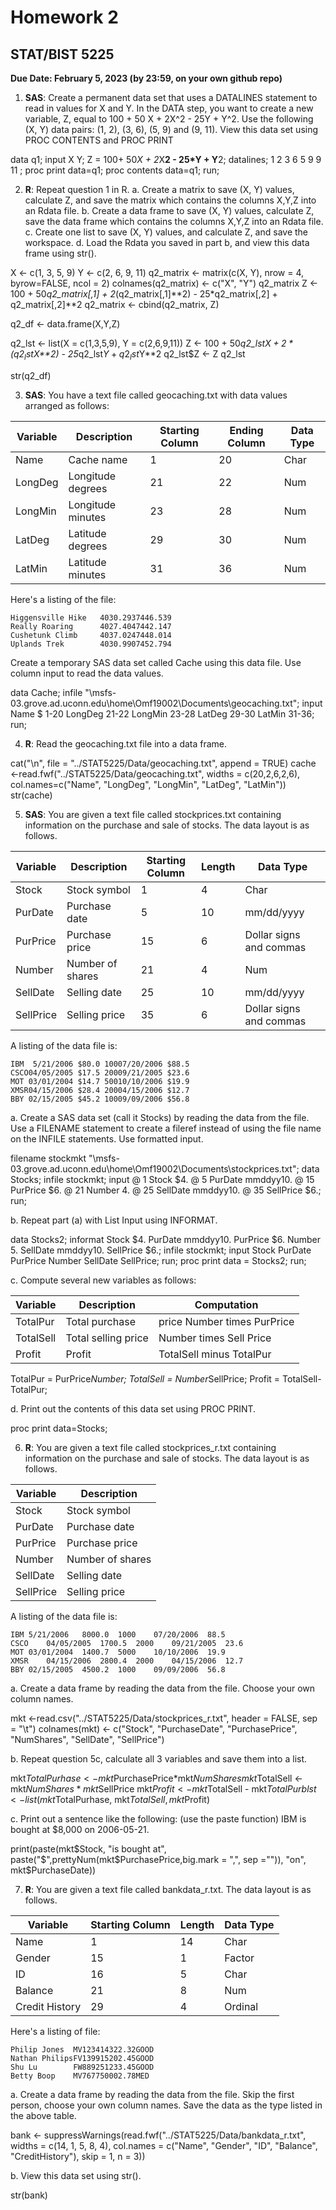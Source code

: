 # Homework 2
## STAT/BIST 5225

**Due Date: February 5, 2023 (by 23:59, on your own github repo)**


1. **SAS**: Create a permanent data set that uses a DATALINES statement to read in values for X and Y. In the DATA step, you want to create a new variable, Z, equal to 100 + 50 X + 2X^2 - 25Y + Y^2. Use the following (X, Y) data pairs: (1, 2), (3, 6), (5, 9) and (9, 11). View this data set using PROC CONTENTS and PROC PRINT


data q1;
	input X Y;
Z = 100+ 50*X + 2*X**2 - 25*Y + Y**2;
datalines;
1 2
3 6
5 9
9 11
;
proc print data=q1;
proc contents data=q1;
run;





2. **R**: Repeat question 1 in R. 
a. Create a matrix to save (X, Y) values, calculate Z, and save the matrix which contains the columns X,Y,Z into an Rdata file.
b. Create a data frame to save (X, Y) values, calculate Z, save the data frame which contains the columns X,Y,Z into an Rdata file.
c. Create one list to save (X, Y) values, and calculate Z, and save the workspace.
d. Load the Rdata you saved in part b, and view this data frame using str().



X <- c(1, 3, 5, 9)
Y <- c(2, 6, 9, 11)
q2_matrix <- matrix(c(X, Y), nrow = 4, byrow=FALSE, ncol = 2)
colnames(q2_matrix) <- c("X", "Y")
q2_matrix
Z <- 100 + 50*q2_matrix[,1] + 2*(q2_matrix[,1]**2) - 25*q2_matrix[,2] + q2_matrix[,2]**2
q2_matrix <- cbind(q2_matrix, Z)


q2_df <- data.frame(X,Y,Z)


q2_lst <- list(X = c(1,3,5,9), Y = c(2,6,9,11))
Z <- 100 + 50*q2_lst$X + 2*(q2_lst$X**2) - 25*q2_lst$Y + q2_lst$Y**2
q2_lst$Z <- Z
q2_lst

str(q2_df)




3. **SAS**: You have a text file called geocaching.txt with data values arranged as follows:

Variable |	Description |	Starting Column	| Ending Column	| Data Type
---|---|---|---|---
Name	| Cache name |	1	| 20	| Char
LongDeg	| Longitude degrees	| 21	| 22	| Num
LongMin	| Longitude minutes	| 23	| 28	| Num
LatDeg	| Latitude degrees	| 29	| 30	| Num
LatMin	| Latitude minutes	| 31	| 36	| Num


Here's a listing of the file:

```
Higgensville Hike   4030.2937446.539
Really Roaring      4027.4047442.147
Cushetunk Climb     4037.0247448.014
Uplands Trek        4030.9907452.794
```
Create a temporary SAS data set called Cache using this data file. Use column input to read the data values.


data Cache;
infile "\\msfs-03.grove.ad.uconn.edu\home\Omf19002\Documents\geocaching.txt";
input Name $ 1-20
	  LongDeg 21-22
	  LongMin 23-28
	  LatDeg 29-30
	  LatMin 31-36;
run;



4. **R**: Read the geocaching.txt file into a data frame.


cat("\n", file = "../STAT5225/Data/geocaching.txt", append = TRUE)
cache <-read.fwf("../STAT5225/Data/geocaching.txt", widths = c(20,2,6,2,6), col.names=c("Name", "LongDeg", "LongMin", "LatDeg", "LatMin"))
str(cache)


5. **SAS**: You are given a text file called stockprices.txt containing information on the purchase and sale of stocks. The data layout is as follows.

Variable	| Description	| Starting Column	| Length	| Data Type
---|---|---|---|---
Stock	| Stock symbol	| 1	| 4	| Char
PurDate	| Purchase date	| 5	| 10	| mm/dd/yyyy
PurPrice	| Purchase price	| 15	| 6	| Dollar signs and commas
Number	| Number of shares	| 21	| 4	| Num
SellDate	| Selling date	| 25	| 10	| mm/dd/yyyy
SellPrice	| Selling price	| 35	| 6	| Dollar signs and commas

A listing of the data file is:

```
IBM  5/21/2006 $80.0 10007/20/2006 $88.5
CSCO04/05/2005 $17.5 20009/21/2005 $23.6
MOT 03/01/2004 $14.7 50010/10/2006 $19.9
XMSR04/15/2006 $28.4 20004/15/2006 $12.7
BBY 02/15/2005 $45.2 10009/09/2006 $56.8
```

a. Create a SAS data set (call it Stocks) by reading the data from the file. Use a FILENAME statement to create a fileref instead of using the file name on the INFILE statements. Use formatted input.

filename stockmkt "\\msfs-03.grove.ad.uconn.edu\home\Omf19002\Documents\stockprices.txt";
data Stocks;
	infile stockmkt;
	input @ 1 Stock $4.
		  @ 5 PurDate mmddyy10.
		  @ 15 PurPrice $6.
		  @ 21 Number 4.
		  @ 25 SellDate mmddyy10.
		  @ 35 SellPrice $6.;
	run;



b. Repeat part (a) with List Input using INFORMAT.

data Stocks2;
	informat Stock $4.
			 PurDate mmddyy10.
			 PurPrice $6.
			 Number 5.
			 SellDate mmddyy10.
			 SellPrice $6.;
	infile stockmkt;
	input Stock
		  PurDate
		  PurPrice
		  Number
		  SellDate
		  SellPrice;
	run;
proc print data = Stocks2;
run;

c. Compute several new variables as follows:

Variable	| Description	| Computation
---|---|---
TotalPur	| Total purchase | price	Number times PurPrice
TotalSell	| Total selling price	| Number times Sell Price
Profit	| Profit	| TotalSell minus TotalPur



TotalPur = PurPrice*Number;
		  TotalSell = Number*SellPrice;
		  Profit = TotalSell-TotalPur;


d. Print out the contents of this data set using PROC PRINT.

proc print data=Stocks;


6. **R**: You are given a text file called stockprices_r.txt containing information on the purchase and sale of stocks. The data layout is as follows.


Variable	| Description
---|---
Stock	| Stock symbol
PurDate	| Purchase date
PurPrice	| Purchase price
Number	| Number of shares
SellDate	| Selling date
SellPrice	| Selling price


A listing of the data file is:

```
IBM	5/21/2006	8000.0	1000	07/20/2006	88.5
CSCO	04/05/2005	1700.5	2000	09/21/2005	23.6
MOT	03/01/2004	1400.7	5000	10/10/2006	19.9
XMSR	04/15/2006	2800.4	2000	04/15/2006	12.7
BBY	02/15/2005	4500.2	1000	09/09/2006	56.8
```

a. Create a data frame by reading the data from the file. Choose your own column names.

mkt <-read.csv("../STAT5225/Data/stockprices_r.txt", header = FALSE, sep = "\t")
colnames(mkt) <- c("Stock", "PurchaseDate", "PurchasePrice", "NumShares", "SellDate", "SellPrice")


b. Repeat question 5c, calculate all 3 variables and save them into a list.



mkt$TotalPurhase <- mkt$PurchasePrice*mkt$NumShares
mkt$TotalSell <- mkt$NumShares*mkt$SellPrice
mkt$Profit <- mkt$TotalSell - mkt$TotalPur
blst <- list(mkt$TotalPurhase, mkt$TotalSell, mkt$Profit)


c. Print out a sentence like the following: (use the paste function)
IBM is bought at $8,000 on 2006-05-21.


print(paste(mkt$Stock, "is bought at", paste("$",prettyNum(mkt$PurchasePrice,big.mark = ",", sep ="")), "on", mkt$PurchaseDate))



7. **R**: You are given a text file called bankdata_r.txt. The data layout is as follows.

Variable	|Starting Column	| Length	| Data Type
---|---|---|---
Name	| 1	| 14	| Char
Gender	| 15	| 1	| Factor
ID	| 16	| 5	| Char
Balance	| 21	| 8	| Num
Credit History	| 29	|4	|Ordinal

Here's a listing of file:
```
Philip Jones  MV123414322.32GOOD
Nathan PhilipsFV139915202.45GOOD
Shu Lu        FW889251233.45GOOD
Betty Boop    MV767750002.78MED
```
a. Create a data frame by reading the data from the file. Skip the first person, choose your own column names. Save the data as the type listed in the above table.


bank <- suppressWarnings(read.fwf("../STAT5225/Data/bankdata_r.txt", widths = c(14, 1, 5, 8, 4), col.names = c("Name", "Gender", "ID", "Balance", "CreditHistory"), skip = 1, n = 3))


b. View this data set using str().


str(bank)